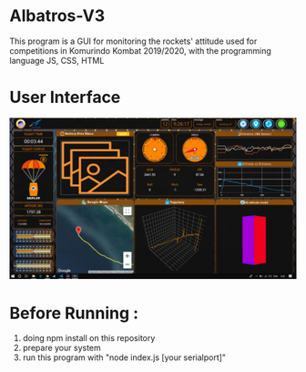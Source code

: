 # Albatros-V3

This program is a GUI for monitoring the rockets' attitude used for competitions in Komurindo Kombat 2019/2020, with the programming language JS, CSS, HTML

# User Interface

![ui](https://raw.githubusercontent.com/khakans/Albatros-V3/master/User%20Interface.png)

# Before Running :
1. doing npm install on this repository
2. prepare your system
3. run this program with "node index.js [your serialport]"
